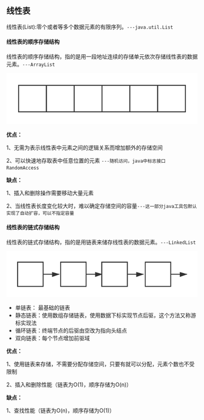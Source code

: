 ## 线性表
线性表(List):零个或者等多个数据元素的有限序列。`---java.util.List`

#### 线性表的顺序存储结构
线性表的顺序存储结构，指的是用一段地址连续的存储单元依次存储线性表的数据元素。`---ArrayList`

![顺序存储](../structure/resource/list1.png "顺序存储")

**优点：**

1、无需为表示线性表中元素之间的逻辑关系而增加额外的存储空间

2、可以快速地存取表中任意位置的元素 `---随机访问，java中标志接口 RandomAccess`

**缺点：**

1、插入和删除操作需要移动大量元素

2、当线性表长度变化较大时，难以确定存储空间的容量`---这一部分java工具包默认实现了自动扩容，可以不指定容量`
#### 线性表的链式存储结构
线性表的链式存储结构，指的是用链表来储存线性表的数据元素。`---LinkedList`

![链式存储](../structure/resource/链式存储.png "链式存储")

 - 单链表： 最基础的链表
 - 静态链表：使用数组存储链表，使用数据下标实现节点后驱，这个方法又称游标实现法
 - 循环链表：终端节点的后驱由空改为指向头结点
 - 双向链表：每个节点增加前驱域

**优点：**

1、使用链表来存储，不需要分配存储空间，只要有就可以分配，元素个数也不受限制

2、插入和删除性能（链表为O(1)，顺序存储为O(n)）

**缺点：**

1、查找性能（链表为O(n)，顺序存储为O(1)）
